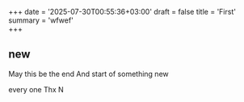 +++
date = '2025-07-30T00:55:36+03:00'
draft = false
title = 'First'
summary = 'wfwef'    
+++

## new

May this be the end 
And start of something new

every one 
Thx 
N